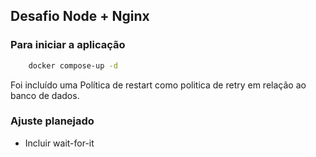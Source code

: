 ## Desafio Node + Nginx

### Para iniciar a aplicação

``` bash
    docker compose-up -d
```

Foi incluído uma Política de restart como politica de retry em relação ao banco de dados.

### Ajuste planejado

- Incluir wait-for-it
